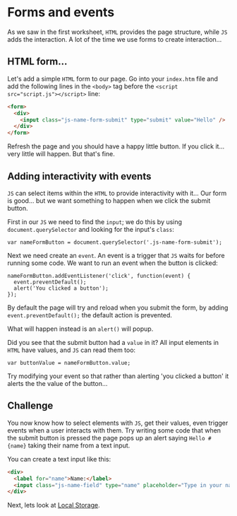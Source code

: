 # Forms and events

As we saw in the first worksheet, `HTML` provides the page structure, while `JS` adds the interaction. A lot of the time we use forms to create interaction…

## HTML form…

Let's add a simple `HTML` form to our page. Go into your `index.htm` file and add the following lines in the `<body>` tag before the `<script src="script.js"></script>` line:

```HTML
<form>
  <div>
    <input class="js-name-form-submit" type="submit" value="Hello" />
  </div>
</form>
```

Refresh the page and you should have a happy little button. If you click it… very little will happen. But that's fine.

## Adding interactivity with events

`JS` can select items within the `HTML` to provide interactivity with it… Our form is good… but we want something to happen when we click the submit button.

First in our `JS` we need to find the `input`; we do this by using `document.querySelector` and looking for the input's `class`:

```JS
var nameFormButton = document.querySelector('.js-name-form-submit');
```

Next we need create an `event`. An event is a trigger that `JS` waits for before running some code. We want to run an event when the button is clicked:

```JS
nameFormButton.addEventListener('click', function(event) {
  event.preventDefault();
  alert('You clicked a button');
});
```

By default the page will try and reload when you submit the form, by adding `event.preventDefault();` the default action is prevented.

What will happen instead is an `alert()` will popup.

Did you see that the submit button had a `value` in it? All input elements in `HTML` have values, and `JS` can read them too:

```JS
var buttonValue = nameFormButton.value;
```

Try modifying your event so that rather than alerting 'you clicked a button' it alerts the the value of the button…

## Challenge

You now know how to select elements with `JS`, get their values, even trigger events when a user interacts with them. Try writing some code that when the submit button is pressed the page pops up an alert saying `Hello #{name}` taking their name from a text input.

You can create a text input like this:

```HTML
<div>
  <label for="name">Name:</label>
  <input class="js-name-field" type="name" placeholder="Type in your name…" />
</div>
```

Next, lets look at [Local Storage](03-local-storage.md).